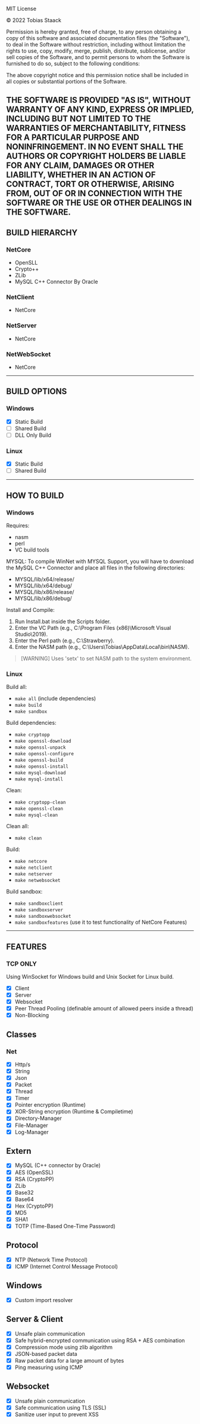 MIT License

© 2022 Tobias Staack

Permission is hereby granted, free of charge, to any person obtaining a copy
of this software and associated documentation files (the "Software"), to deal
in the Software without restriction, including without limitation the rights
to use, copy, modify, merge, publish, distribute, sublicense, and/or sell
copies of the Software, and to permit persons to whom the Software is
furnished to do so, subject to the following conditions:

The above copyright notice and this permission notice shall be included in all
copies or substantial portions of the Software.

THE SOFTWARE IS PROVIDED "AS IS", WITHOUT WARRANTY OF ANY KIND, EXPRESS OR
IMPLIED, INCLUDING BUT NOT LIMITED TO THE WARRANTIES OF MERCHANTABILITY,
FITNESS FOR A PARTICULAR PURPOSE AND NONINFRINGEMENT. IN NO EVENT SHALL THE
AUTHORS OR COPYRIGHT HOLDERS BE LIABLE FOR ANY CLAIM, DAMAGES OR OTHER
LIABILITY, WHETHER IN AN ACTION OF CONTRACT, TORT OR OTHERWISE, ARISING FROM,
OUT OF OR IN CONNECTION WITH THE SOFTWARE OR THE USE OR OTHER DEALINGS IN THE
SOFTWARE.
---

## BUILD HIERARCHY
### NetCore
- OpenSLL
- Crypto++
- ZLib
- MySQL C++ Connector By Oracle

### NetClient
- NetCore

### NetServer
- NetCore

### NetWebSocket
- NetCore

---

## BUILD OPTIONS
### Windows
- [x] Static Build
- [ ] Shared Build
- [ ] DLL Only Build
		
### Linux
- [x] Static Build
- [ ] Shared Build

---

## HOW TO BUILD
### Windows
Requires:
- nasm
- perl
- VC build tools

MYSQL:
To compile WinNet with MYSQL Support, you will have to download the MySQL C++ Connector and place all files in the following directories:
- MYSQL/lib/x64/release/
- MYSQL/lib/x64/debug/
- MYSQL/lib/x86/release/
- MYSQL/lib/x86/debug/

Install and Compile:
1. Run Install.bat inside the Scripts folder.
2. Enter the VC Path (e.g., C:\Program Files (x86)\Microsoft Visual Studio\2019).
3. Enter the Perl path (e.g., C:\Strawberry).
4. Enter the NASM path (e.g., C:\Users\Tobias\AppData\Local\bin\NASM).

> [WARNING]
> Uses 'setx' to set NASM path to the system environment.

### Linux
Build all:
- `make all` (include dependencies)
- `make build`
- `make sandbox`

Build dependencies:
- `make cryptopp`
- `make openssl-download`
- `make openssl-unpack`
- `make openssl-configure`
- `make openssl-build`
- `make openssl-install`
- `make mysql-download`
- `make mysql-install`

Clean:
- `make cryptopp-clean`
- `make openssl-clean`
- `make mysql-clean`

Clean all:
- `make clean`

Build:
- `make netcore`
- `make netclient`
- `make netserver`
- `make netwebsocket`

Build sandbox:
- `make sandboxclient`
- `make sandboxserver`
- `make sandboxwebsocket`
- `make sandboxfeatures` (use it to test functionality of NetCore Features)

---

## FEATURES
### TCP ONLY
Using WinSocket for Windows build and Unix Socket for Linux build.
- [x] Client
- [x] Server
- [x] Websocket
- [x] Peer Thread Pooling (definable amount of allowed peers inside a thread)
- [x] Non-Blocking

## Classes
### Net
- [x] Http/s
- [x] String
- [x] Json
- [x] Packet
- [x] Thread
- [x] Timer
- [x] Pointer encryption (Runtime)
- [x] XOR-String encryption (Runtime & Compiletime)
- [x] Directory-Manager
- [x] File-Manager
- [x] Log-Manager

## Extern
- [x] MySQL (C++ connector by Oracle)
- [x] AES (OpenSSL)
- [x] RSA (CryptoPP)
- [x] ZLib
- [x] Base32
- [x] Base64
- [x] Hex (CryptoPP)
- [x] MD5
- [x] SHA1
- [x] TOTP (Time-Based One-Time Password)

## Protocol
- [x] NTP (Network Time Protocol)
- [x] ICMP (Internet Control Message Protocol)

## Windows
- [x] Custom import resolver

## Server & Client
- [x] Unsafe plain communication
- [x] Safe hybrid-encrypted communication using RSA + AES combination
- [x] Compression mode using zlib algorithm
- [x] JSON-based packet data
- [x] Raw packet data for a large amount of bytes
- [x] Ping measuring using ICMP

## Websocket
- [x] Unsafe plain communication
- [x] Safe communication using TLS (SSL)
- [x] Sanitize user input to prevent XSS
